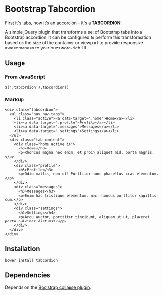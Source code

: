 # Bootstrap Tabcordion

First it's tabs, now it's an accordion - it's a **TABCORDION**!

A simple jQuery plugin that transforms a set of Bootstrap tabs into a Bootstrap accordion. It can be configured to perform this transformation based on the size of the container or viewport to provide responsive awesomeness to your buzzword-rich UI.

## Usage

### From JavaScript

    $('.tabcordion').tabcordion()

### Markup

	<div class="tabcordion">
	  <ul class="nav nav-tabs">
	    <li class="active"><a data-target=".home">Home</a></li>
	    <li><a data-target=".profile">Profile</a></li>
	    <li><a data-target=".messages">Messages</a></li>
	    <li><a data-target=".settings">Settings</a></li>
	  </ul>
	  <div class="tab-content">
	    <div class="home active in">
	      <h3>Home</h3>
	      <p>Rhoncus magna nec enim, et proin aliquet mid, porta magnis.</p>
	    </div>
	    <div class="profile">
	      <h3>Profile</h3>
	      <p>Odio mattis, non ut! Porttitor nunc phasellus cras elementum.</p>
	    </div>
	    <div class="messages">
	      <h3>Messages</h3>
	      <p>Enim hac tristique elementum, nec rhoncus porttitor sagittis cum.</p>
	    </div>
	    <div class="settings">
	      <h4>Settings</h4>
	      <p>Arcu auctor, porttitor tincidunt, aliquam ut ut, placerat porta pulvinar dictumst?</p>
	    </div>
	  </div>
	</div>

## Installation

	bower install tabcordion

## Dependencies

Depends on the [Bootstrap collapse plugin](http://getbootstrap.com/javascript/#collapse).

